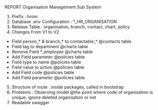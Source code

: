 REPORT Organisation Management Sub System 
1. Prefix : hrom
2. Database .env Configuration : *_HR_ORGANISATION
3. Release Table : organisation, branch, contact, chart, policy
4. Changes From V1 to V2
- Field person_* & branch_* to contactable_* @contacts table
- Field tag to department @charts table
- Remove Field *_employee @charts table
- Add Field parameter @policies table
- Field type to name @policies table
- Field value to action @policies table
- Add Field code @policies table
- Add Field parameter @policies table
5. Structure of route : inside packages, called in bootstrap
6. Problems : Observing model @the point where code of organisation is unique, ignore deleted organisation or not
7. Readable swagger